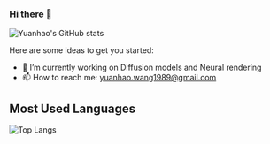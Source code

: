 ### Hi there 👋
![Yuanhao's GitHub stats](https://github-readme-stats.vercel.app/api?username=yuanhaowang1213&show_icons=true&theme=dracula&count_private=true&hide=commits)

Here are some ideas to get you started:

- 🔭 I’m currently working on Diffusion models and Neural rendering
- 📫 How to reach me: yuanhao.wang1989@gmail.com

## Most Used Languages
![Top Langs](https://github-readme-stats.vercel.app/api/top-langs/?username=yuanhaowang1213&layout=compact&theme=radical)




